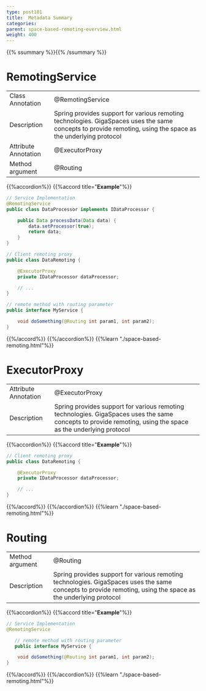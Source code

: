 ```yaml
---
type: post101
title:  Metadata Summary
categories:
parent: space-based-remoting-overview.html
weight: 400
---
```


{{% ssummary %}}{{% /ssummary %}}


# RemotingService

|                |             |
|----------------|-------------|
|Class Annotation    | @RemotingService|
|Description         | Spring provides support for various remoting technologies. GigaSpaces uses the same concepts to provide remoting, using the space as the underlying protocol |
|Attribute Annotation| @ExecutorProxy  |
|Method argument     | @Routing |


{{%accordion%}}
{{%accord title="**Example**"%}}

```java
// Service Implementation
@RemotingService
public class DataProcessor implements IDataProcessor {

    public Data processData(Data data) {
    	data.setProcessor(true);
    	return data;
    }
}

// Client remoting proxy
public class DataRemoting {

    @ExecutorProxy
    private IDataProcessor dataProcessor;

    // ...
}

// remote method with routing parameter
public interface MyService {

    void doSomething(@Routing int param1, int param2);
}
```
{{%/accord%}}
{{%/accordion%}}
{{%learn "./space-based-remoting.html"%}}


# ExecutorProxy

|                |             |
|----------------|-------------|
|Attribute Annotation| @ExecutorProxy  |
|Description         | Spring provides support for various remoting technologies. GigaSpaces uses the same concepts to provide remoting, using the space as the underlying protocol |


{{%accordion%}}
{{%accord title="**Example**"%}}

```java
// Client remoting proxy
public class DataRemoting {

    @ExecutorProxy
    private IDataProcessor dataProcessor;

    // ...
}
```
{{%/accord%}}
{{%/accordion%}}
{{%learn "./space-based-remoting.html"%}}


# Routing

|                |             |
|----------------|-------------|
|Method argument     | @Routing |
|Description         | Spring provides support for various remoting technologies. GigaSpaces uses the same concepts to provide remoting, using the space as the underlying protocol |



{{%accordion%}}
{{%accord title="**Example**"%}}

```java
// Service Implementation
@RemotingService

   // remote method with routing parameter
   public interface MyService {

    void doSomething(@Routing int param1, int param2);
}
```
{{%/accord%}}
{{%/accordion%}}
{{%learn "./space-based-remoting.html"%}}
